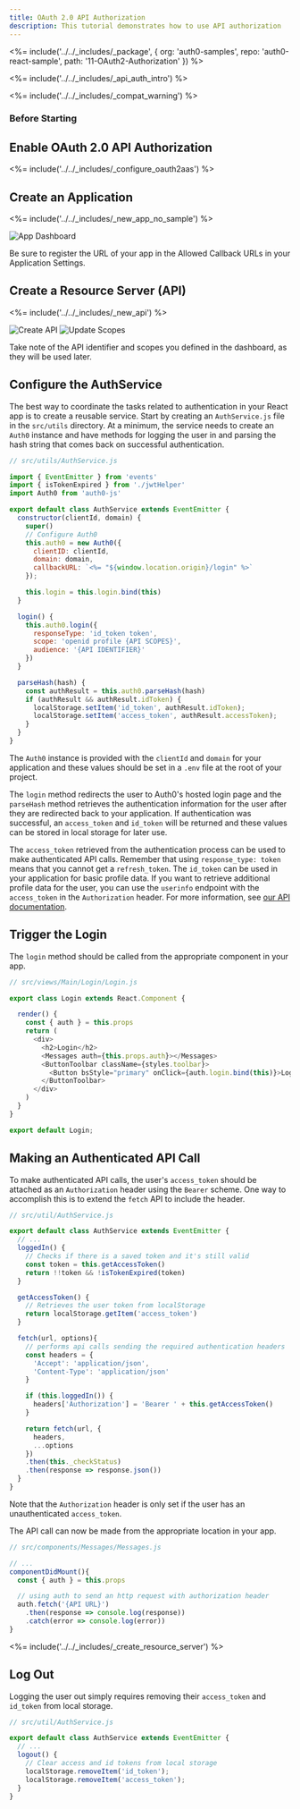 ```yaml
---
title: OAuth 2.0 API Authorization
description: This tutorial demonstrates how to use API authorization
---
```


<%= include('../../_includes/_package', {
  org: 'auth0-samples',
  repo: 'auth0-react-sample',
  path: '11-OAuth2-Authorization'
}) %>

<%= include('../../_includes/_api_auth_intro') %>

<%= include('../../_includes/_compat_warning') %>

### Before Starting

## Enable OAuth 2.0 API Authorization

<%= include('../../_includes/_configure_oauth2aas') %>

## Create an Application

<%= include('../../_includes/_new_app_no_sample') %>

![App Dashboard](/media/articles/angularjs/spa_client_create.png)

Be sure to register the URL of your app in the Allowed Callback URLs in your Application Settings.

## Create a Resource Server (API)

<%= include('../../_includes/_new_api') %>

![Create API](/media/articles/api-auth/api-5.png)
![Update Scopes](/media/articles/api-auth/api-6.png)

Take note of the API identifier and scopes you defined in the dashboard, as they will be used later.

## Configure the AuthService

The best way to coordinate the tasks related to authentication in your React app is to create a reusable service. Start by creating an `AuthService.js` file in the `src/utils` directory. At a minimum, the service needs to create an `Auth0` instance and have methods for logging the user in and parsing the hash string that comes back on successful authentication.

```js
// src/utils/AuthService.js

import { EventEmitter } from 'events'
import { isTokenExpired } from './jwtHelper'
import Auth0 from 'auth0-js'

export default class AuthService extends EventEmitter {
  constructor(clientId, domain) {
    super()
    // Configure Auth0
    this.auth0 = new Auth0({
      clientID: clientId,
      domain: domain,
      callbackURL: `<%= "${window.location.origin}/login" %>`
    });

    this.login = this.login.bind(this)
  }

  login() {
    this.auth0.login({
      responseType: 'id_token token',
      scope: 'openid profile {API SCOPES}',
      audience: '{API IDENTIFIER}'
    })
  }

  parseHash(hash) {
    const authResult = this.auth0.parseHash(hash)
    if (authResult && authResult.idToken) {
      localStorage.setItem('id_token', authResult.idToken);
      localStorage.setItem('access_token', authResult.accessToken);
    }
  }
}
```

The `Auth0` instance is provided with the `clientId` and `domain` for your application and these values should be set in a `.env` file at the root of your project.

The `login` method redirects the user to Auth0's hosted login page and the `parseHash` method retrieves the authentication information for the user after they are redirected back to your application. If authentication was successful, an `access_token` and `id_token` will be returned and these values can be stored in local storage for later use.

The `access_token` retrieved from the authentication process can be used to make authenticated API calls. Remember that using `response_type: token` means that you cannot get a `refresh_token`. The `id_token` can be used in your application for basic profile data. If you want to retrieve additional profile data for the user, you can use the `userinfo` endpoint with the `access_token` in the `Authorization` header. For more information, see [our API documentation](/api/authentication/reference#get-user-info).

## Trigger the Login

The `login` method should be called from the appropriate component in your app.

```js
// src/views/Main/Login/Login.js

export class Login extends React.Component {

  render() {
    const { auth } = this.props
    return (
      <div>
        <h2>Login</h2>
        <Messages auth={this.props.auth}></Messages>
        <ButtonToolbar className={styles.toolbar}>
          <Button bsStyle="primary" onClick={auth.login.bind(this)}>Login</Button>
        </ButtonToolbar>
      </div>
    )
  }
}

export default Login;
```

## Making an Authenticated API Call

To make authenticated API calls, the user's `access_token` should be attached as an `Authorization` header using the `Bearer` scheme. One way to accomplish this is to extend the `fetch` API to include the header.

```js
// src/util/AuthService.js

export default class AuthService extends EventEmitter {
  // ...
  loggedIn() {
    // Checks if there is a saved token and it's still valid
    const token = this.getAccessToken()
    return !!token && !isTokenExpired(token)
  }

  getAccessToken() {
    // Retrieves the user token from localStorage
    return localStorage.getItem('access_token')
  }

  fetch(url, options){
    // performs api calls sending the required authentication headers
    const headers = {
      'Accept': 'application/json',
      'Content-Type': 'application/json'
    }

    if (this.loggedIn()) {
      headers['Authorization'] = 'Bearer ' + this.getAccessToken()
    }

    return fetch(url, {
      headers,
      ...options
    })
    .then(this._checkStatus)
    .then(response => response.json())
  }
}
```

Note that the `Authorization` header is only set if the user has an unauthenticated `access_token`.

The API call can now be made from the appropriate location in your app.

```js
// src/components/Messages/Messages.js

// ...
componentDidMount(){
  const { auth } = this.props

  // using auth to send an http request with authorization header
  auth.fetch('{API URL}')
    .then(response => console.log(response))
    .catch(error => console.log(error))
}
```

<%= include('../../_includes/_create_resource_server') %>

## Log Out

Logging the user out simply requires removing their `access_token` and `id_token` from local storage.

```js
// src/util/AuthService.js

export default class AuthService extends EventEmitter {
  // ...
  logout() {
    // Clear access and id tokens from local storage
    localStorage.removeItem('id_token');
    localStorage.removeItem('access_token');
  }
}
```
